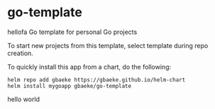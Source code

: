 # go-template
hellofa
Go template for personal Go projects

To start new projects from this template, select template during repo creation.

To quickly install this app from a chart, do the following:

```
helm repo add gbaeke https://gbaeke.github.io/helm-chart
helm install mygoapp gbaeke/go-template
```



hello world
